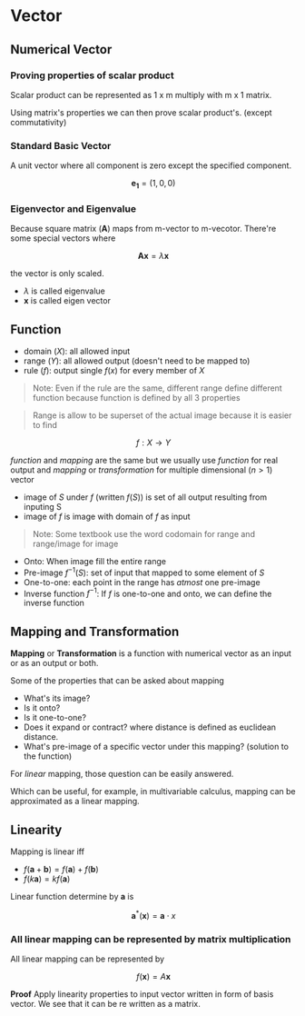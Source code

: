# Vector

## Numerical Vector

### Proving properties of scalar product

Scalar product can be represented as 1 x m multiply with m x 1 matrix.

Using matrix's properties we can then prove scalar product's. (except commutativity)


### Standard Basic Vector

A unit vector where all component is zero except the specified component.

$$
\boldsymbol{e_1} = (1, 0, 0)
$$

### Eigenvector and Eigenvalue

Because square matrix ($\textbf{A}$) maps from m-vector to m-vecotor. There're some special vectors where

$$
\boldsymbol{Ax} = \lambda \boldsymbol{x}
$$

the vector is only scaled.

- $\lambda$ is called eigenvalue
- $\boldsymbol{x}$ is called eigen vector

## Function

- domain ($X$): all allowed input
- range ($Y$): all allowed output (doesn't need to be mapped to)
- rule ($f$): output single $f(x)$ for every member of $X$

> Note: Even if the rule are the same, different range define different function
> because function is defined by all 3 properties

> Range is allow to be superset of the actual image because it is easier to find

$$
f: X \rightarrow Y
$$

*function* and *mapping* are the same but we usually use *function* for real output
and *mapping* or *transformation* for multiple dimensional ($n>1$) vector

- image of $S$ under $f$ (written $f(S)$) is set of all output resulting from inputing S
- image of $f$ is image with domain of $f$ as input


> Note: Some textbook use the word codomain for range and range/image for image


- Onto: When image fill the entire range
- Pre-image $f^{-1}(S)$: set of input that mapped to some element of $S$
- One-to-one: each point in the range has *atmost* one pre-image
- Inverse function $f^{-1}$: If $f$ is one-to-one and onto, we can define the inverse function

## Mapping and Transformation

**Mapping** or **Transformation** is a function with numerical vector as an input or as an output or both.

Some of the properties that can be asked about mapping

- What's its image?
- Is it onto?
- Is it one-to-one?
- Does it expand or contract? where distance is defined as euclidean distance.
- What's pre-image of a specific vector under this mapping? (solution to the function)

For *linear* mapping, those question can be easily answered. 

Which can be useful, for example, in multivariable calculus, mapping can be approximated as a linear mapping.

## Linearity

Mapping is linear iff

- $f(\boldsymbol{a} + \boldsymbol{b}) = f(\boldsymbol{a}) + f(\boldsymbol{b})$
- $f(k\boldsymbol{a}) = kf(\boldsymbol{a})$

Linear function determine by $\boldsymbol{a}$ is

$$
\boldsymbol{a}^*(\boldsymbol{x}) = \boldsymbol{a} \cdot x
$$

### All linear mapping can be represented by matrix multiplication

All linear mapping can be represented by

$$
f(\boldsymbol{x}) = A\boldsymbol{x}
$$

**Proof** Apply linearity properties to input vector written in form of basis vector. We see that it can be re written as a matrix.
